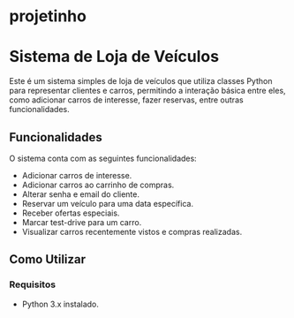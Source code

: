 # projetinho

# Sistema de Loja de Veículos

Este é um sistema simples de loja de veículos que utiliza classes Python para representar clientes e carros, permitindo a interação básica entre eles, como adicionar carros de interesse, fazer reservas, entre outras funcionalidades.

## Funcionalidades

O sistema conta com as seguintes funcionalidades:

- Adicionar carros de interesse.
- Adicionar carros ao carrinho de compras.
- Alterar senha e email do cliente.
- Reservar um veículo para uma data específica.
- Receber ofertas especiais.
- Marcar test-drive para um carro.
- Visualizar carros recentemente vistos e compras realizadas.

## Como Utilizar

### Requisitos

- Python 3.x instalado.